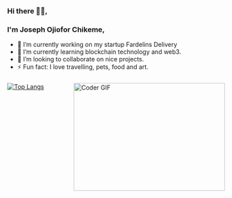 ### Hi there 👋🏿, 
### I'm Joseph Ojiofor Chikeme,

- 🔭 I’m currently working on my startup Fardelins Delivery
- 💱 I’m currently learning blockchain technology and web3.
- 👯 I’m looking to collaborate on nice projects.
- ⚡ Fun fact: I love travelling, pets, food and art.
<!-- - 🌱 I’m currently improving my skills on ngrx. -->

###

<img align="right" alt="Coder GIF" height="250" width="350" src="https://thumbs.gfycat.com/EvilNextDevilfish-size_restricted.gif" data-canonical-src="https://thumbs.gfycat.com/EvilNextDevilfish-size_restricted.gif" style="max-width:100%;">

[![Top Langs](https://github-readme-stats.vercel.app/api/top-langs/?username=jowc&theme=radical&layout=compact)](https://github.com/anuraghazra/github-readme-stats)


<!-- ###
[![Anurag's github stats](https://github-readme-stats.vercel.app/api?username=jowc&count_private=true&show_icons=true&theme=dracula)](https://github.com/anuraghazra/github-readme-stats)
 -->


